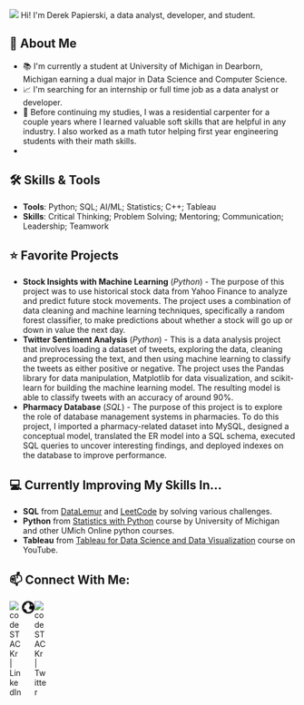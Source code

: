 <!-- Name Header -->
<img src="https://media.giphy.com/media/hvRJCLFzcasrR4ia7z/giphy.gif" width="25px"> Hi! I'm Derek Papierski, a data analyst, developer, and student.

<!-- About Me Section -->
## :raising_hand: About Me
* :books: I'm currently a student at University of Michigan in Dearborn, Michigan earning a dual major in Data Science and Computer Science.
* :chart_with_upwards_trend: I'm searching for an internship or full time job as a data analyst or developer.
* :triangular_ruler: Before continuing my studies, I was a residential carpenter for a couple years where I learned valuable soft skills that are helpful in any industry. I also worked as a math tutor helping first year engineering students with their math skills.
* 

<!-- Skills and Tools Section -->
## :hammer_and_wrench: Skills & Tools
* **Tools**: Python; SQL; AI/ML; Statistics; C++; Tableau
* **Skills**: Critical Thinking; Problem Solving; Mentoring; Communication; Leadership; Teamwork

<!-- Favorite Projects Section --> 
## :star: Favorite Projects
* **Stock Insights with Machine Learning** (*Python*) - The purpose of this project was to use historical stock data from Yahoo Finance to analyze and predict future stock movements. The project uses a combination of data cleaning and machine learning techniques, specifically a random forest classifier, to make predictions about whether a stock will go up or down in value the next day.
* **Twitter Sentiment Analysis** (*Python*) - This is a data analysis project that involves loading a dataset of tweets, exploring the data, cleaning and preprocessing the text, and then using machine learning to classify the tweets as either positive or negative. The project uses the Pandas library for data manipulation, Matplotlib for data visualization, and scikit-learn for building the machine learning model. The resulting model is able to classify tweets with an accuracy of around 90%.
* **Pharmacy Database** (*SQL*) -	The purpose of this project is to explore the role of database management systems in pharmacies. To do this project, I imported a pharmacy-related dataset into MySQL, designed a conceptual model, translated the ER model into a SQL schema, executed SQL queries to uncover interesting findings, and deployed indexes on the database to improve performance. 

<!-- Currently Improving My Skills In Section -->
## :computer: Currently Improving My Skills In...
* **SQL** from [DataLemur][datalemur] and [LeetCode][lc] by solving various challenges.
* **Python** from [Statistics with Python][umstats] course by University of Michigan and other UMich Online python courses.
* **Tableau** from [Tableau for Data Science and Data Visualization][tableauyt] course on YouTube.

<!-- Socials Icons Section -->
## :mailbox: Connect With Me:
[<img align="left" alt="codeSTACKr | LinkedIn" width="22px" src="https://cdn.jsdelivr.net/npm/simple-icons@v3/icons/linkedin.svg" />][linkedin]
[<img align="left" alt="codeSTACKr.com" width="22px" src="https://raw.githubusercontent.com/iconic/open-iconic/master/svg/globe.svg" />][website]
[<img align="left" alt="codeSTACKr | Twitter" width="22px" src="https://cdn.jsdelivr.net/npm/simple-icons@v3/icons/twitter.svg" />][twitter]
<br />

<!-- This section you create this variables that are used in Socials Icons Section and links -->
[website]: https://www.derekpap.com
[twitter]: https://twitter.com/dpapcodes
[linkedin]: https://www.linkedin.com/in/derekpapierski/

[datalemur]: https://datalemur.com/
[lc]: https://leetcode.com/dpap/
[umstats]: https://www.coursera.org/specializations/statistics-with-python
[tableauyt]: https://www.youtube.com/watch?v=Wh4sCCZjOwo

